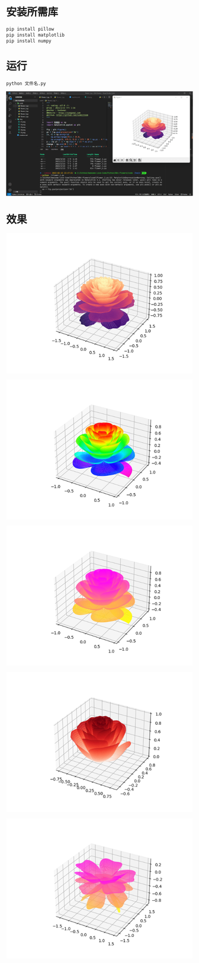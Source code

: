 # 安装所需库

```
pip install pillow
pip install matplotlib
pip install numpy
```

# 运行

```
python 文件名.py
```

![](./img/eg.png)

# 效果

![01](./img/01.png)

![02](./img/02.png)

![03](./img/03.png)

![04](./img/04.png)

![05](./img/05.png)
